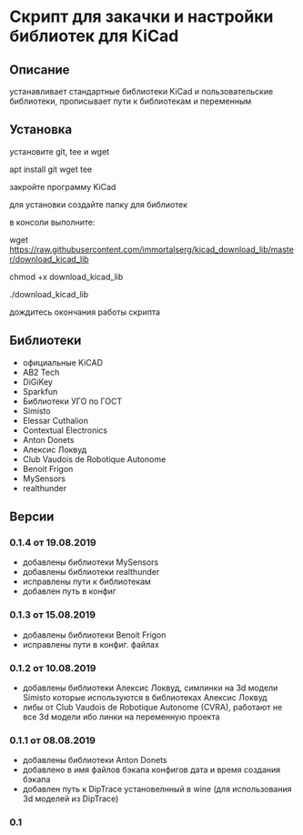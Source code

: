 # Скрипт для закачки и настройки библиотек для KiCad

## Описание

устанавливает стандартные библиотеки KiCad и пользовательские библиотеки, прописывает пути к библиотекам и переменным

## Установка
установите git, tee и wget

apt install git wget tee

закройте программу KiCad

для установки создайте папку для библиотек

в консоли выполните:

wget https://raw.githubusercontent.com/immortalserg/kicad_download_lib/master/download_kicad_lib

chmod +x download_kicad_lib

./download_kicad_lib

дождитесь окончания работы скрипта

## Библиотеки

- официальные KiCAD
- AB2 Tech
- DiGiKey
- Sparkfun
- Библиотеки УГО по ГОСТ
- Simisto 
- Elessar Cuthalion
- Contextual Electronics
- Anton Donets
- Алексис Локвуд
- Club Vaudois de Robotique Autonome
- Benoit Frigon
- MySensors
- realthunder

## Версии

### 0.1.4 от 19.08.2019
- добавлены библиотеки MySensors
- добавлены библиотеки realthunder
- исправлены пути к библиотекам
- добавлен путь в конфиг

### 0.1.3 от 15.08.2019

- добавлены библиотеки Benoit Frigon
- исправлены пути в конфиг. файлах

### 0.1.2 от 10.08.2019

- добавлены библиотеки Алексис Локвуд, симлинки на 3d модели Simisto которые используются в библиотеках Алексис Локвуд
- либы от Club Vaudois de Robotique Autonome (CVRA), работают не все 3d модели ибо линки на переменную проекта

### 0.1.1 от 08.08.2019

- добавлены библиотеки Anton Donets 
- добавлено в имя файлов бэкапа конфигов дата и время создания бэкапа
- добавлен путь к DipTrace установелнный в wine (для использования 3d моделей из DipTrace)

### 0.1 
